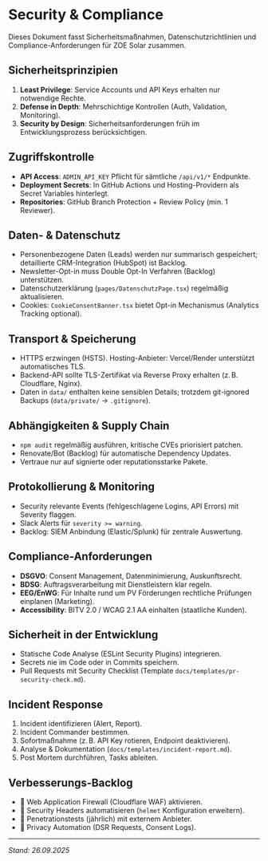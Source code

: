 # Security & Compliance

Dieses Dokument fasst Sicherheitsmaßnahmen, Datenschutzrichtlinien und Compliance-Anforderungen für ZOE Solar zusammen.

## Sicherheitsprinzipien

1. **Least Privilege**: Service Accounts und API Keys erhalten nur notwendige Rechte.
2. **Defense in Depth**: Mehrschichtige Kontrollen (Auth, Validation, Monitoring).
3. **Security by Design**: Sicherheitsanforderungen früh im Entwicklungsprozess berücksichtigen.

## Zugriffskontrolle

- **API Access**: `ADMIN_API_KEY` Pflicht für sämtliche `/api/v1/*` Endpunkte.
- **Deployment Secrets**: In GitHub Actions und Hosting-Providern als Secret Variables hinterlegt.
- **Repositories**: GitHub Branch Protection + Review Policy (min. 1 Reviewer).

## Daten- & Datenschutz

- Personenbezogene Daten (Leads) werden nur summarisch gespeichert; detaillierte CRM-Integration (HubSpot) ist Backlog.
- Newsletter-Opt-in muss Double Opt-In Verfahren (Backlog) unterstützen.
- Datenschutzerklärung (`pages/DatenschutzPage.tsx`) regelmäßig aktualisieren.
- Cookies: `CookieConsentBanner.tsx` bietet Opt-in Mechanismus (Analytics Tracking optional).

## Transport & Speicherung

- HTTPS erzwingen (HSTS). Hosting-Anbieter: Vercel/Render unterstützt automatisches TLS.
- Backend-API sollte TLS-Zertifikat via Reverse Proxy erhalten (z. B. Cloudflare, Nginx).
- Daten in `data/` enthalten keine sensiblen Details; trotzdem git-ignored Backups (`data/private/` → `.gitignore`).

## Abhängigkeiten & Supply Chain

- `npm audit` regelmäßig ausführen, kritische CVEs priorisiert patchen.
- Renovate/Bot (Backlog) für automatische Dependency Updates.
- Vertraue nur auf signierte oder reputationsstarke Pakete.

## Protokollierung & Monitoring

- Security relevante Events (fehlgeschlagene Logins, API Errors) mit Severity flaggen.
- Slack Alerts für `severity >= warning`.
- Backlog: SIEM Anbindung (Elastic/Splunk) für zentrale Auswertung.

## Compliance-Anforderungen

- **DSGVO**: Consent Management, Datenminimierung, Auskunftsrecht.
- **BDSG**: Auftragsverarbeitung mit Dienstleistern klar regeln.
- **EEG/EnWG**: Für Inhalte rund um PV Förderungen rechtliche Prüfungen einplanen (Marketing).
- **Accessibility**: BITV 2.0 / WCAG 2.1 AA einhalten (staatliche Kunden).

## Sicherheit in der Entwicklung

- Statische Code Analyse (ESLint Security Plugins) integrieren.
- Secrets nie im Code oder in Commits speichern.
- Pull Requests mit Security Checklist (Template `docs/templates/pr-security-check.md`).

## Incident Response

1. Incident identifizieren (Alert, Report).
2. Incident Commander bestimmen.
3. Sofortmaßnahme (z. B. API Key rotieren, Endpoint deaktivieren).
4. Analyse & Dokumentation (`docs/templates/incident-report.md`).
5. Post Mortem durchführen, Tasks ableiten.

## Verbesserungs-Backlog

- 🔄 Web Application Firewall (Cloudflare WAF) aktivieren.
- 🔄 Security Headers automatisieren (`helmet` Konfiguration erweitern).
- 🔄 Penetrationstests (jährlich) mit externem Anbieter.
- 🔄 Privacy Automation (DSR Requests, Consent Logs).

---
_Stand: 26.09.2025_